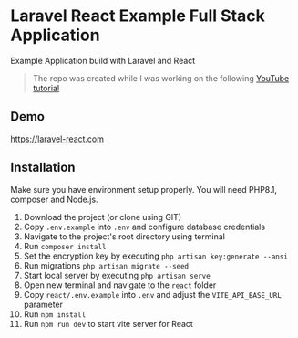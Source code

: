 # Laravel React Example Full Stack Application

Example Application build with Laravel and React

> The repo was created while I was working on the following [YouTube tutorial](https://youtu.be/qJq9ZMB2Was)

## Demo

https://laravel-react.com

## Installation

Make sure you have environment setup properly. You will need PHP8.1, composer and Node.js.

1. Download the project (or clone using GIT)
2. Copy `.env.example` into `.env` and configure database credentials
3. Navigate to the project's root directory using terminal
4. Run `composer install`
5. Set the encryption key by executing `php artisan key:generate --ansi`
6. Run migrations `php artisan migrate --seed`
7. Start local server by executing `php artisan serve`
8. Open new terminal and navigate to the `react` folder
9. Copy `react/.env.example` into `.env` and adjust the `VITE_API_BASE_URL` parameter
10. Run `npm install`
11. Run `npm run dev` to start vite server for React
